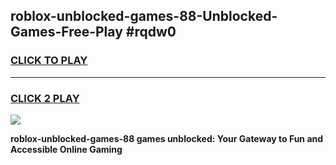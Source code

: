 
## roblox-unblocked-games-88-Unblocked-Games-Free-Play #rqdw0
<h3>
<a href="https://us.freeplayer.one?title=roblox-unblocked-games-88&ref=9M">CLICK TO PLAY</a></h3>
<hr>

<h3>
<a href="https://us.freeplayer.one?title=roblox-unblocked-games-88&ref=9M">CLICK 2 PLAY</a>
  
</h3>

<a href="https://us.freeplayer.one?title=roblox-unblocked-games-88&ref=9M"><img src="https://clearcache.store/games.png"></a>


**roblox-unblocked-games-88 games unblocked: Your Gateway to Fun and Accessible Online Gaming**
